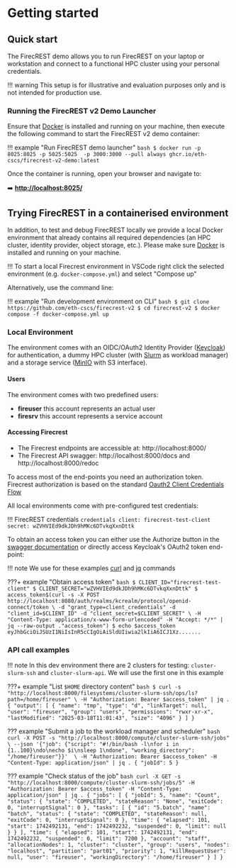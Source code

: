 # Getting started

## Quick start

The FirecREST demo allows you to run FirecREST on your laptop or workstation and connect to a functional HPC cluster using your personal credentials.

!!! warning
    This setup is for illustrative and evaluation purposes only and is not intended for production use.

### Running the FirecREST v2 Demo Launcher

Ensure that [Docker](https://www.docker.com/) is installed and running on your machine, then execute the following command to start the FirecREST v2 demo container:

!!! example "Run FirecREST demo launcher"
    ```bash
    $ docker run -p 8025:8025 -p 5025:5025  -p 3000:3000 --pull always ghcr.io/eth-cscs/firecrest-v2-demo:latest
    ```

Once the container is running, open your browser and navigate to:

➡️ **[http://localhost:8025/](http://localhost:8025/)**


## Trying FirecREST in a containerised environment

In addition, to test and debug FirecREST locally we provide a local Docker environment that already contains all required dependencies (an HPC cluster, identity provider, object storage, etc.). Please make sure [Docker](https://www.docker.com/) is installed and running on your machine.

!!!
    To start a local Firecrest environment in VSCode right click the selected environment (e.g. `docker-compose.yml`) and select "Compose up"

Alternatively, use the command line:

!!! example "Run development environment on CLI"
    ```bash
    $ git clone https://github.com/eth-cscs/firecrest-v2
    $ cd firecrest-v2
    $ docker compose -f docker-compose.yml up
    ```

### Local Environment

The environment comes with an OIDC/OAuth2 Identity Provider ([Keycloak](https://www.keycloak.org/)) for authentication, a dummy HPC cluster (with [Slurm](https://slurm.schedmd.com/documentation.html) as workload manager) and a storage service ([MinIO](https://min.io/product/s3-compatibility) with S3 interface).


#### Users

The environment comes with two predefined users:

- **fireuser** this account represents an actual user
- **firesrv** this account represents a service account 


#### Accessing Firecrest

- The Firecrest endpoints are accessible at: http://localhost:8000/
- The Firecrest API swagger: http://localhost:8000/docs and http://localhost:8000/redoc

To access most of the end-points you need an authorization token. Firecrest authorization is based on the standard [Oauth2 Client Credentials Flow](https://auth0.com/docs/get-started/authentication-and-authorization-flow/client-credentials-flow)


All local environments come with pre-configured test credentials:

!!! FirecREST credentials
    ```credentials
    client: firecrest-test-client
    secret: wZVHVIEd9dkJDh9hMKc6DTvkqXxnDttk
    ```

To obtain an access token you can either use the Authorize button in the [swagger documentation](http://localhost:8000/docs) or directly access Keycloak's OAuth2 token end-point:

!!! note
    We use for these examples [curl](https://curl.se/) and [jq](https://jqlang.org/) commands

???+ example "Obtain access token"
    ```bash
    $ CLIENT_ID="firecrest-test-client"
    $ CLIENT_SECRET="wZVHVIEd9dkJDh9hMKc6DTvkqXxnDttk"
    $ access_token$(curl -s -X POST http://localhost:8080/auth/realms/kcrealm/protocol/openid-connect/token \
    -d "grant_type=client_credentials" -d "client_id=$CLIENT_ID" -d "client_secret=$CLIENT_SECRET" \
    -H "Content-Type: application/x-www-form-urlencoded" -H "Accept: */*" | jq --raw-output ."access_token")
    $ echo $access_token
    eyJhbGciOiJSUzI1NiIsInR5cCIgOiAiSldUIiwia2lkIiA6ICJ1Xz.......
    ```

### API call examples

!!! note
    In this dev environment there are 2 clusters for testing: `cluster-slurm-ssh` and `cluster-slurm-api`. We will use the first one in this example

???+ example "List `$HOME` directory content"
    ```bash
        $ curl -s "http://localhost:8000/filesystems/cluster-slurm-ssh/ops/ls?path=/home/fireuser" \
        -H "Authorization: Bearer $access_token" | jq .
        {
            "output": [
                {
                    "name": "tmp",
                    "type": "d",
                    "linkTarget": null,
                    "user": "fireuser",
                    "group": "users",
                    "permissions": "rwxr-xr-x",
                    "lastModified": "2025-03-18T11:01:43",
                    "size": "4096"
                }
            ]
        }
    ```

??? example "Submit a job to the workload manager and scheduler"
    ```bash
    curl -X POST -s "http://localhost:8000/compute/cluster-slurm-ssh/jobs" \
        --json '{"job": {"script": "#!/bin/bash -l\nfor i in {1..100}\ndo\necho $i\nsleep 1\ndone", "working_directory": "/home/fireuser"}}'  \
        -H "Authorization: Bearer $access_token" -H "Content-Type: application/json" | jq .
    {
        "jobId": 5
    }
    ```

??? example "Check status of the job"
    ```bash
    curl -X GET -s "http://localhost:8000/compute/cluster-slurm-ssh/jobs/5" -H "Authorization: Bearer $access_token" -H "Content-Type: application/json" | jq .
    {
        "jobs": [
            {
            "jobId": 5,
            "name": "Count",
            "status": {
                "state": "COMPLETED",
                "stateReason": "None",
                "exitCode": 0,
                "interruptSignal": 0
            },
            "tasks": [
                {
                "id": "5.batch",
                "name": "batch",
                "status": {
                    "state": "COMPLETED",
                    "stateReason": null,
                    "exitCode": 0,
                    "interruptSignal": 0
                },
                "time": {
                    "elapsed": 101,
                    "start": 1742492131,
                    "end": 1742492232,
                    "suspended": 0,
                    "limit": null
                }
                }
            ],
            "time": {
                "elapsed": 101,
                "start": 1742492131,
                "end": 1742492232,
                "suspended": 0,
                "limit": 7200
            },
            "account": "staff",
            "allocationNodes": 1,
            "cluster": "cluster",
            "group": "users",
            "nodes": "localhost",
            "partition": "part01",
            "priority": 1,
            "killRequestUser": null,
            "user": "fireuser",
            "workingDirectory": "/home/fireuser"
            }
        ]
    }
    ```
